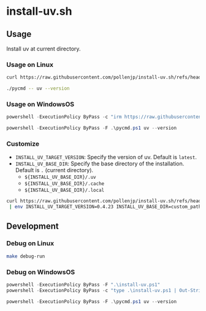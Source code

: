# install-uv.sh

## Usage

Install uv at current directory.

### Usage on Linux

```sh
curl https://raw.githubusercontent.com/pollenjp/install-uv.sh/refs/heads/main/install-uv.sh | bash

./pycmd -- uv --version
```

### Usage on WindowsOS

```ps1
powershell -ExecutionPolicy ByPass -c "irm https://raw.githubusercontent.com/pollenjp/install-uv.sh/refs/heads/main/install-uv.ps1 | iex"

powershell -ExecutionPolicy ByPass -F .\pycmd.ps1 uv --version
```

### Customize

- `INSTALL_UV_TARGET_VERSION`: Specify the version of uv. Default is `latest`.
- `INSTALL_UV_BASE_DIR`: Specify the base directory of the installation. Default is `.` (current directory).
  - `${INSTALL_UV_BASE_DIR}/.uv`
  - `${INSTALL_UV_BASE_DIR}/.cache`
  - `${INSTALL_UV_BASE_DIR}/.local`

```sh
curl https://raw.githubusercontent.com/pollenjp/install-uv.sh/refs/heads/main/install-uv.sh \
 | env INSTALL_UV_TARGET_VERSION=0.4.23 INSTALL_UV_BASE_DIR=custom_path bash -eu -o pipefail
```

## Development

### Debug on Linux

```sh
make debug-run
```

### Debug on WindowsOS

```ps1
powershell -ExecutionPolicy ByPass -F ".\install-uv.ps1"
powershell -ExecutionPolicy ByPass -c "type .\install-uv.ps1 | Out-String | iex"
```

```ps1
powershell -ExecutionPolicy ByPass -F .\pycmd.ps1 uv --version
```
